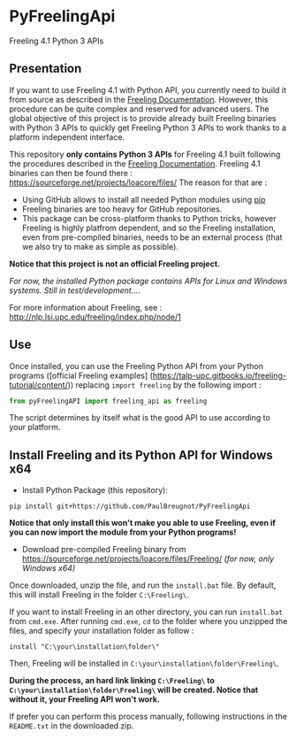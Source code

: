 # PyFreelingApi
Freeling 4.1 Python 3 APIs

## Presentation
If you want to use Freeling 4.1 with Python API, you currently need to build it from source as described in the [Freeling Documentation](https://talp-upc.gitbooks.io/freeling-4-1-user-manual/).
However, this procedure can be quite complex and reserved for advanced users. The global objective of this project is to provide already built Freeling binaries with Python 3 APIs to quickly get Freeling Python 3 APIs to work thanks to a platform independent interface.

This repository **only contains Python 3 APIs** for Freeling 4.1 built following the procedures described in the [Freeling Documentation](https://talp-upc.gitbooks.io/freeling-4-1-user-manual/).
Freeling 4.1 binaries can then be found there : https://sourceforge.net/projects/loacore/files/
The reason for that are :
  - Using GitHub allows to install all needed Python modules using [pip](https://pip.pypa.io/en/stable/)
  - Freeling binaries are too heavy for GitHub repositories.
  - This package can be cross-platform thanks to Python tricks, however Freeling is highly platfrom dependent, and so the Freeling installation, even from pre-compiled binaries, needs to be an external process (that we also try to make as simple as possible).

**Notice that this project is not an official Freeling project.**

*For now, the installed Python package contains APIs for Linux and Windows systems. Still in test/development...*.

For more information about Freeling, see :
http://nlp.lsi.upc.edu/freeling/index.php/node/1

## Use

Once installed, you can use the Freeling Python API from your Python programs ([official Freeling examples] (https://talp-upc.gitbooks.io/freeling-tutorial/content/)) replacing `import freeling` by the following import :
```python
from pyFreelingAPI import freeling_api as freeling
```
The script determines by itself what is the good API to use according to your platform.

## Install Freeling and its Python API for Windows x64

- Install Python Package (this repository):
```
pip install git+https://github.com/PaulBreugnot/PyFreelingApi
```

**Notice that only install this won't make you able to use Freeling, even if you can now import the module from your Python programs!**

- Download pre-compiled Freeling binary from https://sourceforge.net/projects/loacore/files/Freeling/ *(for now, only Windows x64)*

Once downloaded, unzip the file, and run the `install.bat` file. By default, this will install Freeling in the folder `C:\Freeling\`.

If you want to install Freeling in an other directory, you can run `install.bat` from `cmd.exe`. After running `cmd.exe`, `cd` to the folder where you unzipped the files, and specify your installation folder as follow :
```
install "C:\your\installation\folder\"
```
Then, Freeling will be installed in `C:\your\installation\folder\Freeling\`.

**During the process, an hard link linking `C:\Freeling\` to `C:\your\installation\folder\Freeling\` will be created. Notice that without it, your Freeling API won't work.**

If prefer you can perform this process manually, following instructions in the `README.txt` in the downloaded zip.

